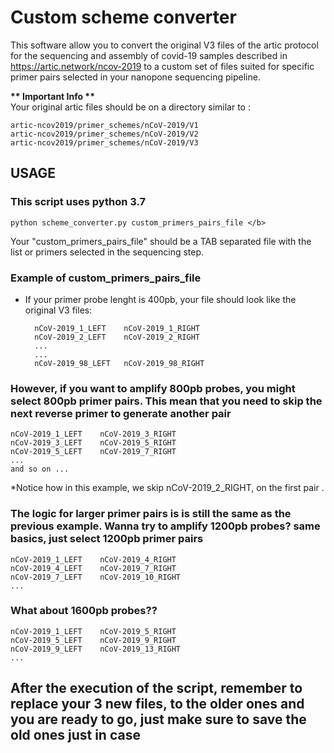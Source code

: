 # Custom scheme converter #

This software allow you to convert the original V3 files of the artic protocol for the sequencing and assembly of covid-19 samples described in https://artic.network/ncov-2019 to a custom set of files suited for specific primer pairs selected in your nanopone sequencing pipeline.

<b> ** Important Info ** </b>
<br>
Your original artic files should be on a directory similar to :

    artic-ncov2019/primer_schemes/nCoV-2019/V1
    artic-ncov2019/primer_schemes/nCoV-2019/V2
    artic-ncov2019/primer_schemes/nCoV-2019/V3

## USAGE ## 

### This script uses python 3.7 ###

    python scheme_converter.py custom_primers_pairs_file </b>

Your "custom_primers_pairs_file" should be a TAB separated file with the list or primers selected in the sequencing step.

### Example of custom_primers_pairs_file ###

* If your primer probe lenght is 400pb, your file should look like the original V3 files:

        nCoV-2019_1_LEFT    nCoV-2019_1_RIGHT
        nCoV-2019_2_LEFT    nCoV-2019_2_RIGHT
        ...
        ...
        nCoV-2019_98_LEFT   nCoV-2019_98_RIGHT

### However, if you want to amplify 800pb probes, you might select 800pb primer pairs. This mean that you need to skip the next reverse primer to generate another pair ###

    nCoV-2019_1_LEFT    nCoV-2019_3_RIGHT
    nCoV-2019_3_LEFT    nCoV-2019_5_RIGHT
    nCoV-2019_5_LEFT    nCoV-2019_7_RIGHT
    ...
    and so on ...

*Notice how in this example, we skip nCoV-2019_2_RIGHT, on the first pair .

### The logic for larger primer pairs is is still the same as the previous example. Wanna try to amplify 1200pb probes? same basics, just select 1200pb primer pairs ###

    nCoV-2019_1_LEFT    nCoV-2019_4_RIGHT
    nCoV-2019_4_LEFT    nCoV-2019_7_RIGHT
    nCoV-2019_7_LEFT    nCoV-2019_10_RIGHT
    ...

### What about 1600pb probes?? ###

    nCoV-2019_1_LEFT    nCoV-2019_5_RIGHT
    nCoV-2019_5_LEFT    nCoV-2019_9_RIGHT
    nCoV-2019_9_LEFT    nCoV-2019_13_RIGHT
    ...
## After the execution of the script, remember to replace your 3 new files, to the older ones and you are ready to go, just make sure to save the old ones just in case ##


